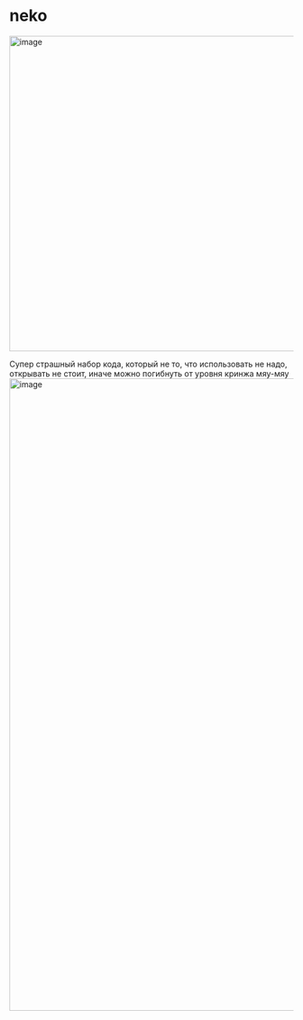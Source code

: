 # neko
<img width="679" height="559" alt="image" src="https://github.com/user-attachments/assets/e21d3bba-9c11-43ab-a073-f29ab3d46b83" />


Супер страшный набор кода, который не то, что использовать не надо, открывать не стоит, иначе можно погибнуть от уровня кринжа
мяу-мяу
<img width="1125" height="1121" alt="image" src="https://github.com/user-attachments/assets/7ed620cd-ae18-4f6e-a357-555ba74ac531" />
